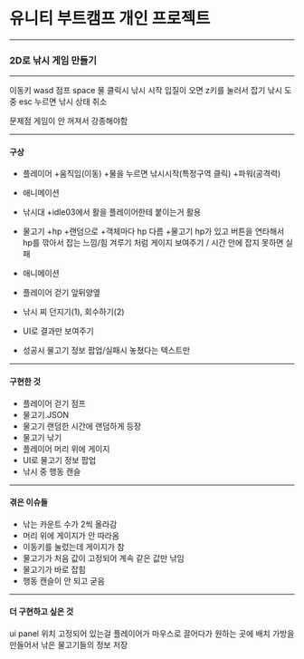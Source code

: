 # 유니티 부트캠프 개인 프로젝트
------------------------------------------
### 2D로 낚시 게임 만들기
------------------------------------------
이동키 wasd
점프 space
물 클릭시 낚시 시작
입질이 오면 z키를 눌러서 잡기
낚시 도중 esc 누르면 낚시 상태 취소

문제점 게임이 안 꺼져서 강종해야함 

------------------------------------------
#### 구상

+ 플레이어
 +움직임(이동)
 +물을 누르면 낚시시작(특정구역 클릭)
 +파워(공격력)
 + 애니메이션

+ 낚시대
 +idle03에서 활을 플레이어한테 붙이는거 활용

+ 물고기 
 +hp
 +랜덤으로
 +객체마다 hp 다름
 +물고기 hp가 있고 버튼을 연타해서 hp를 깎아서 잡는 느낌/힘 겨루기 처럼 게이지 보여주기 / 시간 안에 잡지 못하면 실패

+ 애니메이션
 + 플레이어 걷기 앞뒤양옆
 + 낚시 찌 던지기(1), 회수하기(2) 

+ UI로 결과만 보여주기
 + 성공시 물고기 정보 팝업/실패시 놓쳤다는 텍스트만

------------------------------------------
#### 구현한 것

+ 플레이어 걷기 점프
+ 물고기.JSON
+ 물고기 랜덤한 시간에 랜덤하게 등장
+ 물고기 낚기
+ 플레이어 머리 위에 게이지
+ UI로 물고기 정보 팝업
+ 낚시 중 행동 캔슬
------------------------------------------
#### 겪은 이슈들

+ 낚는 카운트 수가 2씩 올라감
+ 머리 위에 게이지가 안 따라옴
+ 이동키를 눌렀는데 게이지가 참
+ 물고기가 처음 값이 고정되어 계속 같은 값만 낚임
+ 물고기가 바로 잡힘
+ 행동 캔슬이 안 되고 굳음
------------------------------------------
#### 더 구현하고 싶은 것

ui panel 위치 고정되어 있는걸 플레이어가 마우스로 끌어다가 원하는 곳에 배치
가방을 만들어서 낚은 물고기들의 정보 저장






